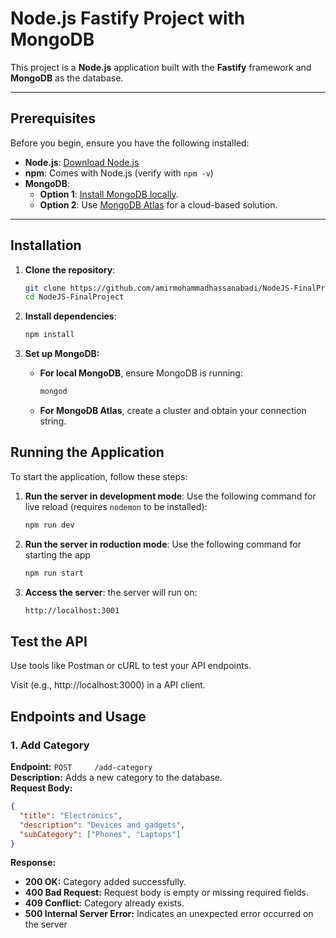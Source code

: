 # Node.js Fastify Project with MongoDB

This project is a **Node.js** application built with the **Fastify** framework and **MongoDB** as the database.

---

## Prerequisites

Before you begin, ensure you have the following installed:

- **Node.js**: [Download Node.js](https://nodejs.org/)
- **npm**: Comes with Node.js (verify with `npm -v`)
- **MongoDB**:
  - **Option 1**: [Install MongoDB locally](https://www.mongodb.com/try/download/community).
  - **Option 2**: Use [MongoDB Atlas](https://www.mongodb.com/cloud/atlas) for a cloud-based solution.

---

## Installation

1. **Clone the repository**:
   ```bash
   git clone https://github.com/amirmohammadhassanabadi/NodeJS-FinalProject.git
   cd NodeJS-FinalProject
   ```

2. **Install dependencies**:
    ```bash
    npm install
    ```

3. **Set up MongoDB:**
    - **For local MongoDB**, ensure MongoDB is running:
        ```bash
        mongod
        ```
    - **For MongoDB Atlas**, create a cluster and obtain your connection string.

## Running the Application

To start the application, follow these steps:

1. **Run the server in development mode**:
   Use the following command for live reload (requires `nodemon` to be installed):
   ```bash
   npm run dev
   ```
2. **Run the server in roduction mode**:
   Use the following command for starting the app
   ```bash
   npm run start
   ```

3. **Access the server**: the server will run on:
   ```bash
   http://localhost:3001
   ```

## Test the API
Use tools like Postman or cURL to test your API endpoints.

Visit (e.g., http://localhost:3000) in a API client.

## Endpoints and Usage

### 1. **Add Category**
**Endpoint:** `POST     /add-category`  
**Description:** Adds a new category to the database.  
**Request Body:**
```json
{
  "title": "Electronics",
  "description": "Devices and gadgets",
  "subCategory": ["Phones", "Laptops"]
}
```

**Response:**

* **200 OK:** Category added successfully.
* **400 Bad Request:** Request body is empty or missing required fields.
* **409 Conflict:** Category already exists.
* **500 Internal Server Error:** Indicates an unexpected error occurred on the server